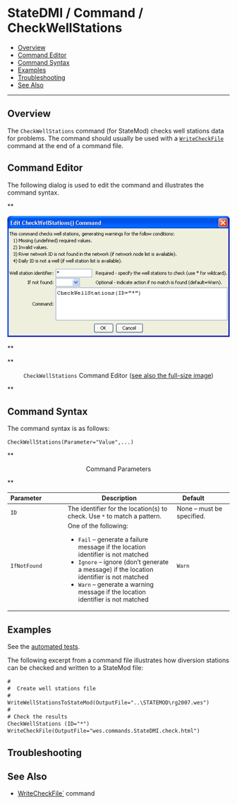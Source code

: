 # StateDMI / Command / CheckWellStations #

* [Overview](#overview)
* [Command Editor](#command-editor)
* [Command Syntax](#command-syntax)
* [Examples](#examples)
* [Troubleshooting](#troubleshooting)
* [See Also](#see-also)

-------------------------

## Overview ##

The `CheckWellStations` command (for StateMod)
checks well stations data for problems.  The command should usually be used with a
[`WriteCheckFile`](../WriteCheckFile/WriteCheckFile.md) command at the end of a command file.

## Command Editor ##

The following dialog is used to edit the command and illustrates the command syntax.

**<p style="text-align: center;">
![CheckWellStations](CheckWellStations.png)
</p>**

**<p style="text-align: center;">
`CheckWellStations` Command Editor (<a href="../CheckWellStations.png">see also the full-size image</a>)
</p>**

## Command Syntax ##

The command syntax is as follows:

```text
CheckWellStations(Parameter="Value",...)
```
**<p style="text-align: center;">
Command Parameters
</p>**

| **Parameter**&nbsp;&nbsp;&nbsp;&nbsp;&nbsp;&nbsp;&nbsp;&nbsp;&nbsp;&nbsp;&nbsp;&nbsp; | **Description** | **Default**&nbsp;&nbsp;&nbsp;&nbsp;&nbsp;&nbsp;&nbsp;&nbsp;&nbsp;&nbsp; |
| --------------|-----------------|----------------- |
| `ID` | The identifier for the location(s) to check.  Use `*` to match a pattern. | None – must be specified. |
| `IfNotFound` | One of the following:<ul><li>`Fail` – generate a failure message if the location identifier is not matched</li><li>`Ignore` – ignore (don’t generate a message) if the location identifier is not matched</li><li>`Warn` – generate a warning message if the location identifier is not matched</li></ul> | `Warn` |

## Examples ##

See the [automated tests](https://github.com/OpenCDSS/cdss-app-statedmi-test/tree/master/test/regression/commands/CheckWellStations).

The following excerpt from a command file illustrates how diversion stations can be checked and written to a StateMod file:

```
#
#  Create well stations file
#
WriteWellStationsToStateMod(OutputFile="..\STATEMOD\rg2007.wes")
#
# Check the results
CheckWellStations (ID="*")
WriteCheckFile(OutputFile="wes.commands.StateDMI.check.html")
```

## Troubleshooting ##

## See Also ##

* [WriteCheckFile`](../WriteCheckFile/WriteCheckFile.md) command

